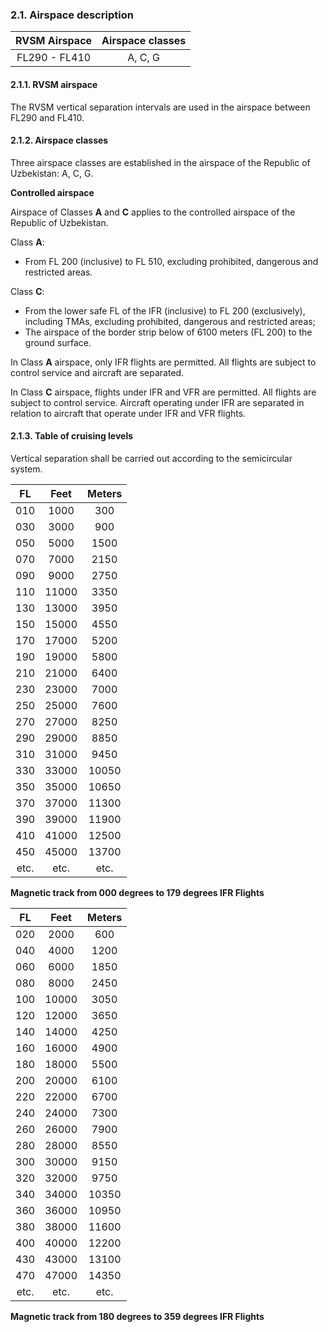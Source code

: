 ### 	2.1. Airspace description

| RVSM Airspace | Airspace classes |
| :-----------: | :--------------: |
| FL290 - FL410 |     A, C, G      |

#### 2.1.1. RVSM airspace

The RVSM vertical separation intervals are used in the airspace between FL290 and FL410. 

#### 2.1.2. Airspace classes

Three airspace classes are established in the airspace of the Republic of Uzbekistan: A, C, G.

**Controlled airspace**

Airspace of Classes **A** and **C** applies to the controlled airspace of the Republic of Uzbekistan.

Class **A**: 

- From FL 200 (inclusive) to FL 510, excluding prohibited, dangerous and restricted areas.

Class **C**: 

- From the lower safe FL of the IFR (inclusive) to FL 200 (exclusively), including TMAs, excluding prohibited, dangerous and restricted areas;
- The airspace of the border strip below of 6100 meters (FL 200) to the ground surface.

In Class **A** airspace, only IFR flights are permitted. All flights are subject to control service and aircraft are separated.

In Class **C** airspace, flights under IFR and VFR are permitted. All flights are subject to control service. Aircraft operating under IFR are separated in relation to aircraft that operate under IFR and VFR flights.

#### 2.1.3. Table of cruising levels

Vertical separation shall be carried out according to the semicircular system.

|  FL  | Feet  | Meters |
| :--: | :---: | :----: |
| 010  | 1000  |  300   |
| 030  | 3000  |  900   |
| 050  | 5000  |  1500  |
| 070  | 7000  |  2150  |
| 090  | 9000  |  2750  |
| 110  | 11000 |  3350  |
| 130  | 13000 |  3950  |
| 150  | 15000 |  4550  |
| 170  | 17000 |  5200  |
| 190  | 19000 |  5800  |
| 210  | 21000 |  6400  |
| 230  | 23000 |  7000  |
| 250  | 25000 |  7600  |
| 270  | 27000 |  8250  |
| 290  | 29000 |  8850  |
| 310  | 31000 |  9450  |
| 330  | 33000 | 10050  |
| 350  | 35000 | 10650  |
| 370  | 37000 | 11300  |
| 390  | 39000 | 11900  |
| 410  | 41000 | 12500  |
| 450  | 45000 | 13700  |
| etc. | etc.  |  etc.  |

**Magnetic track from 000 degrees to 179 degrees IFR Flights**

|  FL  | Feet  | Meters |
| :--: | :---: | :----: |
| 020  | 2000  |  600   |
| 040  | 4000  |  1200  |
| 060  | 6000  |  1850  |
| 080  | 8000  |  2450  |
| 100  | 10000 |  3050  |
| 120  | 12000 |  3650  |
| 140  | 14000 |  4250  |
| 160  | 16000 |  4900  |
| 180  | 18000 |  5500  |
| 200  | 20000 |  6100  |
| 220  | 22000 |  6700  |
| 240  | 24000 |  7300  |
| 260  | 26000 |  7900  |
| 280  | 28000 |  8550  |
| 300  | 30000 |  9150  |
| 320  | 32000 |  9750  |
| 340  | 34000 | 10350  |
| 360  | 36000 | 10950  |
| 380  | 38000 | 11600  |
| 400  | 40000 | 12200  |
| 430  | 43000 | 13100  |
| 470  | 47000 | 14350  |
| etc. | etc.  |  etc.  |

**Magnetic track from 180 degrees to 359 degrees IFR Flights**